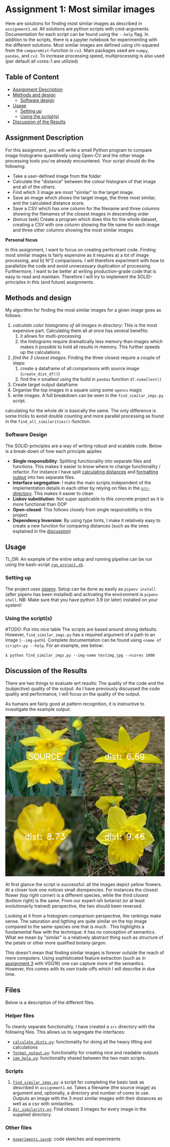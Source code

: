 # Assignment 1: Most similar images
Here are solutions for finding most similar images as described in `assignment1.md`. All solutions are python scripts with cmd-arguments. Documentation for each script can be found using the `--help` flag. In addition to the scripts, there is a jupyter notebook for experimenting with the different solutions. Most similar images are defined using chi-squared from the `compareHist`-function in `cv2`. Main packages used are `numpy`, `pandas`, and `cv2`. To increase processing speed, multiprocessing is also used (per default all cores-1 are utilized)

## Table of Content
- [Assignment Description](#assignment-description)
- [Methods and design](#methods-and-design)
    * [Software design](#software-design)
- [Usage](#usage)
    * [Setting up](#setting-up)
    * [Using the script(s)](#using-the-scripts)
- [Discussion of the Results](#discussion-of-the-results)

## Assignment Description
For this assignment, you will write a small Python program to compare image histograms quantitively using Open-CV and the other image processing tools you've already encountered. Your script should do the following:

- Take a user-defined image from the folder
- Calculate the "distance" between the colour histogram of that image and all of the others.
- Find which 3 image are most "similar" to the target image.
- Save an image which shows the target image, the three most similar, and the calculated distance score.
- Save a CSV which has one column for the filename and three columns showing the filenames of the closest images in descending order
- (bonus task) Create a program which does this for the whole dataset, creating a CSV with one column showing the file name for each image and three other columns showing the most similar images

**Personal focus**

In this assignment, I want to focus on creating performant code. Finding most similar images is fairly expensive as it requires a) a lot of image processing, and b) N^2 comparisons. I will therefore experiment with how to parallelize the code and avoid unnecessary duplication of processing.
Furthermore, I want to be better at writing production-grade code that is easy to read and maintain. Therefore I will try to implement the SOLID-principles in this (and future) assignments.

## Methods and design
My algorithm for finding the most similar images for a given image goes as follows: 
1. *calculate color histograms of all images in directory*: This is the most expensive part. Calculating them all at once has several benefits: 
    1) it allows for multi-processing 
    2) the histograms require dramatically less memory than images which makes it possible to hold all results in memory. This further speeds up the calculations.
2. *find the 3 closest images*: Finding the three closest require a couple of steps: 
    1) create a dataframe of all comparisons with source image (`create_dist_df()`)
    2) find the n smallest using the build in `pandas` function `df.nsmallest()`
3. Create target output dataframe
4. Organise the top images in a square using some `opencv` magic
5. write images. 
A full breakdown can be seen in the `find_similar_imgs.py` script. 

calculating for the whole dir is basically the same. The only difference is some tricks to avoid double counting and more parallel processing as found in the `find_all_similarities()`-function. 


### Software Design
The SOLID-principles are a way of writing robust and scalable code. Below is a break-down of how each principle applies

- **Single responsibility**: Splitting functionality into separate files and functions. This makes it easier to know where to change functionality / refactor. For instance I have split [calculating distances](src/calculate_dists.py) and [formatting output](src/format_output.py) into two separate files. 
- **Interface segregation**: I make the main scripts independent of the implementation details in each other by relying on files in the [`src`-directory](src/). This makes it easier to clean
- **Liskov substitution**: Not super applicable to this concrete project as it is more functional than OOP
- **Open-closed**: This follows closely from single responsibility in this project
- **Dependency Inversion**: By using type hints, I make it relatively easy to create a new function for comparing distances (such as the ones explained in the [discussion](#discussion-of-the-results))

## Usage 
TL;DR: An example of the entire setup and running pipeline can be run using the bash-script [`run_project.sh`](./run_project.sh). 

### Setting up
The project uses [pipenv](https://pipenv-fork.readthedocs.io/en/latest/basics.html). Setup can be done as easily as `pipenv install` (after pipenv has been installed) and activating the environment is `pipenv shell`. NB: Make sure that you have python 3.9 (or later) installed on your system!

### Using the script(s)
#TODO: Put into nice table
The scripts are based around strong defaults. However, `find_similar_imgs.py` has a required argument of a path to an image (`--img-path`). Complete documentation can be found using `<name of script>.py --help`. For an example, see below:

```console
$ python find_similar_imgs.py --img-name testimg.jpg --ncores 1000
```

## Discussion of the Results
There are two things to evaluate wrt results: The quality of the code and the (subjective) quality of the output. As I have previously discussed the code quality and performance, I will focus on the quality of the output. 

As humans are fairly good at pattern recognition, it is instructive to investigate the example output: 

![alt text](output/image_0003_closest3.png)

At first glance the script is successful: all the images depict yellow flowers. At a closer look one notices small disrepencies. For instances the closest flower (top right corner) is a different species, while the third closest (bottom right) is the same. From our expert-ish botanist (or at least evolutionarily trained) perspective, the two should been reversed. 

Looking at it from a histogram-comparison perspective, the rankings make sense. The saturation and ligthing are quite similar on the top image compared to the same-species one that is much . This highlights a fundamental flaw with the technique: it has no conception of semantics. What we mean by "similar" is a relatively abstract thing such as structure of the petals or other more qualified botany-jargon. 

This doesn't mean that finding similar images is forever outside the reach of mere computers. Using sophisticated feature extraction (such as in [assignment 3](../vision-a3) with VGG16) one can capture more of the semantics. However, this comes with its own trade-offs which I will describe in due time. 

## Files
Below is a description of the different files.

### Helper files 
To cleanly separate functionality, I have created a `src` directory with the following files. This allows us to segregate the interfaces: 
- [`calculate_dists.py`](src/calculate_dists.py): functionality for doing all the heavy lifting and calculations
- [`format_output.py`](src/format_output.py): functionality for creating nice and readable outputs
- [`img_help.py`](src/img_help.py): functionality shared between the two main scripts.

### Scripts
1. [`find_similar_imgs.py`](./find_similar_imgs.py): a script for completing the basic task as described in `assignment1.md`. Takes a filename (the source image) as argument and, optionally, a directory and number of cores to use. Outputs an image with the 3 most similar images with their distances as well as a csv with similarities. 
2. [`dir_similarity.py`](./dir_similarity.py): Find closest 3 images for every image in the supplied directory.

### Other files
- [`experiments.ipynb`](./experiments.ipynb): code sketches and experiments
